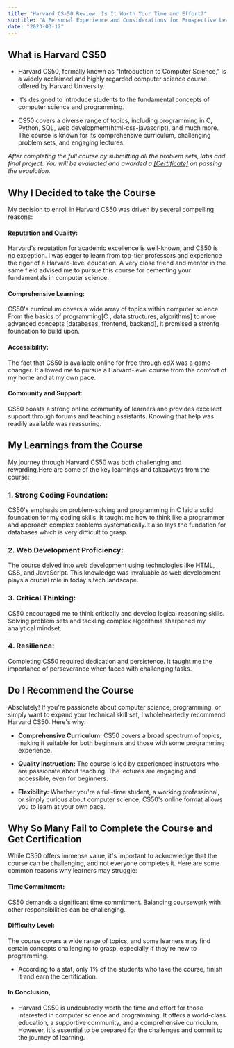 ```yaml
---
title: "Harvard CS-50 Review: Is It Worth Your Time and Effort?"
subtitle: "A Personal Experience and Considerations for Prospective Learners"
date: "2023-03-12"
---
```


## What is Harvard CS50

- Harvard CS50, formally known as "Introduction to Computer Science," is a widely acclaimed and highly regarded computer science course offered by Harvard University.
- It's designed to introduce students to the fundamental concepts of computer science and programming.

- CS50 covers a diverse range of topics, including programming in C, Python, SQL, web development(html-css-javascript), and much more. The course is known for its comprehensive curriculum, challenging problem sets, and engaging lectures.

 *After completing the full course by submitting all the problem sets, labs and final project. You will be evaluated and awarded a <a href="https://drive.google.com/file/d/1xbLvWjf1aergy_w28MQaQHBZ452WUzPR/view?usp=drive_link" target="_blank">[Certificate]</a> on passing the evaulation.*


## Why I Decided to take the Course

My decision to enroll in Harvard CS50 was driven by several compelling reasons:

#### Reputation and Quality:
Harvard's reputation for academic excellence is well-known, and CS50 is no exception. I was eager to learn from top-tier professors and experience the rigor of a Harvard-level education. A very close friend and mentor in the same field advised me to pursue this course for cementing your fundamentals in computer science.

#### Comprehensive Learning:
CS50's curriculum covers a wide array of topics within computer science. From the basics of programming[C , data structures, algorithms] to more advanced concepts [databases, frontend, backend], it promised a stronfg foundation to build upon.

#### Accessibility:
The fact that CS50 is available online for free through edX was a game-changer. It allowed me to pursue a Harvard-level course from the comfort of my home and at my own pace.

#### Community and Support:
CS50 boasts a strong online community of learners and provides excellent support through forums and teaching assistants. Knowing that help was readily available was reassuring.

## My Learnings from the Course

My journey through Harvard CS50 was both challenging and rewarding.Here are some of the key learnings and takeaways from the course:

### 1. Strong Coding Foundation:
CS50's emphasis on problem-solving and programming in C laid a solid foundation for my coding skills. It taught me how to think like a programmer and approach complex problems systematically.It also lays the fundation for databases which is very difficult to grasp.

### 2. Web Development Proficiency:
The course delved into web development using technologies like HTML, CSS, and JavaScript. This knowledge was invaluable as web development plays a crucial role in today's tech landscape.

### 3. Critical Thinking:
CS50 encouraged me to think critically and develop logical reasoning skills. Solving problem sets and tackling complex algorithms sharpened my analytical mindset.

### 4. Resilience:
Completing CS50 required dedication and persistence. It taught me the importance of perseverance when faced with challenging tasks.

## Do I Recommend the Course

Absolutely! If you're passionate about computer science, programming, or simply want to expand your technical skill set, I wholeheartedly recommend Harvard CS50. Here's why:

- **Comprehensive Curriculum:** CS50 covers a broad spectrum of topics, making it suitable for both beginners and those with some programming experience.

- **Quality Instruction:** The course is led by experienced instructors who are passionate about teaching. The lectures are engaging and accessible, even for beginners.


- **Flexibility:** Whether you're a full-time student, a working professional, or simply curious about computer science, CS50's online format allows you to learn at your own pace.

## Why So Many Fail to Complete the Course and Get Certification

While CS50 offers immense value, it's important to acknowledge that the course can be challenging, and not everyone completes it. Here are some common reasons why learners may struggle:

#### Time Commitment:
CS50 demands a significant time commitment. Balancing coursework with other responsibilities can be challenging.

#### Difficulty Level:
The course covers a wide range of topics, and some learners may find certain concepts challenging to grasp, especially if they're new to programming.

- According to a stat, only 1% of the students who take the course, finish it and earn the certification.


#### In Conclusion,
-  Harvard CS50 is undoubtedly worth the time and effort for those interested in computer science and programming. It offers a world-class education, a supportive community, and a comprehensive curriculum. However, it's essential to be prepared for the challenges and commit to the journey of learning.
